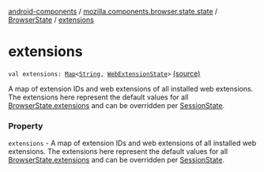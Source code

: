 [android-components](../../index.md) / [mozilla.components.browser.state.state](../index.md) / [BrowserState](index.md) / [extensions](./extensions.md)

# extensions

`val extensions: `[`Map`](https://kotlinlang.org/api/latest/jvm/stdlib/kotlin.collections/-map/index.html)`<`[`String`](https://kotlinlang.org/api/latest/jvm/stdlib/kotlin/-string/index.html)`, `[`WebExtensionState`](../-web-extension-state/index.md)`>` [(source)](https://github.com/mozilla-mobile/android-components/blob/master/components/browser/state/src/main/java/mozilla/components/browser/state/state/BrowserState.kt#L28)

A map of extension IDs and web extensions of all installed web extensions.
The extensions here represent the default values for all [BrowserState.extensions](./extensions.md) and can
be overridden per [SessionState](../-session-state/index.md).

### Property

`extensions` - A map of extension IDs and web extensions of all installed web extensions.
The extensions here represent the default values for all [BrowserState.extensions](./extensions.md) and can
be overridden per [SessionState](../-session-state/index.md).